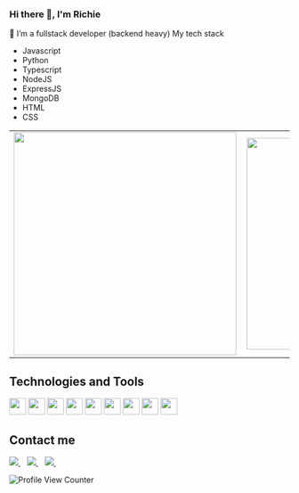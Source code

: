 
### Hi there 👋, I'm Richie
🌱 I’m a fullstack developer (backend heavy) 
My tech stack 
- Javascript
- Python
- Typescript
- NodeJS
- ExpressJS
- MongoDB
- HTML
- CSS


<!-- - 📫 You can find me on 
  - :office: [LinkedIn](https://www.linkedin.com/in/richie-moluno-077892196/)
  -:office: [twitter](https://twitter.com/MolunoRichie)
  -:Email: molunorichie@gmail.com
   
<!--   
 [![Richie's github stats](https://github-readme-stats.vercel.app/api?username=RealRichi3&count_private=true&show_icons=true&theme=radical&hide_rank=false)](https://github.com/anuraghazra/github-readme-stats)
 
 [![Top Langs](https://github-readme-stats.vercel.app/api/top-langs/?username=RealRichi3)](https://github.com/anuraghazra/github-readme-stats) -->


<center>
  <table>
    <tr>
        <td><img width="400px" align="left" src="https://github-readme-stats.vercel.app/api?username=RealRichi3&count_private=true&show_icons=true&theme=dark&layout=compact" /></td>
        <td><img width="380px" align="left" src="https://github-readme-stats.vercel.app/api/top-langs/?username=RealRichi3&hide=html&layout=compact&theme=dark" /></td>      
    </tr>   
  </table>
</center>
<h2 align="left">Technologies and Tools</h2>
<p align="left">
  <img src="https://img.shields.io/badge/Python-14354C?style=for-the-badge&logo=python&logoColor=white" height="30"/>
  <img src="https://img.shields.io/badge/JavaScript-323330?style=for-the-badge&logo=javascript&logoColor=F7DF1E" height="30"/>
  <img src="https://img.shields.io/badge/-Typescript-blue?style=for-the-badge&logo=typescript&logoColor=white" height="30"/>
  <img src="https://img.shields.io/badge/-Node.js-green?style=for-the-badge&logo=node.js&logoColor=white" height="30"/>  
  <img src="https://img.shields.io/badge/-ExpressJS-grey?style=for-the-badge&logo=express&logoColor=white" height="30"/>
  <img src="https://img.shields.io/badge/-MongoDB-brightgreen?style=for-the-badge&logo=mongodb&logoColor=white" height="30"/>
  <img src="https://img.shields.io/badge/Git-F05032?style=for-the-badge&logo=git&logoColor=white" height="30"/>
  <img src="https://img.shields.io/badge/HTML5-E34F26?style=for-the-badge&logo=html5&logoColor=white" height="30"/>
  <img src="https://img.shields.io/badge/CSS3-1572B6?style=for-the-badge&logo=css3&logoColor=white" height="30"/>
</p>

<h2 align="left">Contact me</h2>
<a href="https://twitter.com/MolunoRichie" target="_blank">
    <img src="https://img.shields.io/badge/Twitter-1DA1F2?style=for-the-badge&logo=twitter&logoColor=white" />    
  </a>&nbsp;&nbsp;
 <a href="https://www.linkedin.com/in/richie-moluno-077892196/" target="_blank">
    <img src="https://img.shields.io/badge/linkedin-%230077B5.svg?&style=for-the-badge&logo=linkedin&logoColor=white" />
  </a>&nbsp;&nbsp;
  <a href="mailto:molunorichie@gmail.com" target="_blank"/>
    <img src="https://img.shields.io/badge/Gmail-D14836?style=for-the-badge&logo=gmail&logoColor=white" />
  </a>&nbsp;&nbsp;
 </p>

![Profile View Counter](https://komarev.com/ghpvc/?username=RealRichi3)
